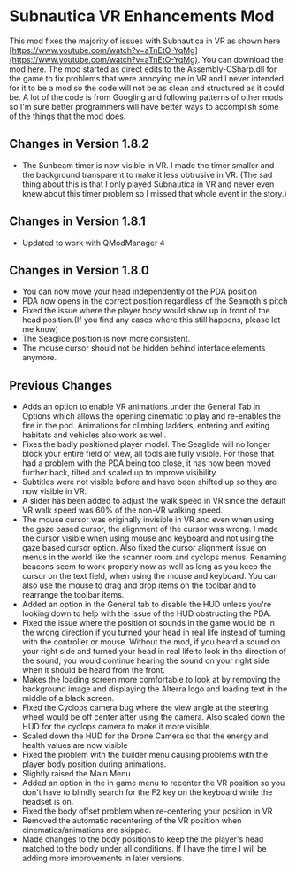 # Subnautica VR Enhancements Mod
This mod fixes the majority of issues with Subnautica in VR as shown here [https://www.youtube.com/watch?v=aTnEtO-YqMg](https://www.youtube.com/watch?v=aTnEtO-YqMg). You can download the mod [here](https://www.nexusmods.com/subnautica/mods/173?tab=description). The mod started as direct edits to the Assembly-CSharp.dll for the game to fix problems that were annoying me in VR and I never intended for it to be a mod so the code will not be as clean and structured as it could be. A lot of the code is from Googling and following patterns of other mods so I'm sure better programmers will have better ways to accomplish some of the things that the mod does.

## Changes in Version 1.8.2
- The Sunbeam timer is now visible in VR. I made the timer smaller and the background transparent to make it less obtrusive in VR.
(The sad thing about this is that I only played Subnautica in VR and never even knew about this timer problem so I missed that whole event in the story.)
## Changes in Version 1.8.1
- Updated to work with QModManager 4
## Changes in Version 1.8.0
- You can now move your head independently of the PDA position
- PDA now opens in the correct position regardless of the Seamoth's pitch
- Fixed the issue where the player body would show up in front of the head position.(If you find any cases where this still happens, please let me know)
- The Seaglide position is now more consistent.
- The mouse cursor should not be hidden behind interface elements anymore.

## Previous Changes
- Adds an option to enable VR animations under the General Tab in Options which allows the opening cinematic to play and re-enables the fire in the pod. Animations for climbing ladders, entering and exiting habitats and vehicles also work as well.
- Fixes the badly positioned player model. The Seaglide will no longer block your entire field of view, all tools are fully visible. For those that had a problem with the PDA being too close, it has now been moved further back, tilted and scaled up to improve visibility.
- Subtitles were not visible before and have been shifted up so they are now visible in VR.
- A slider has been added to adjust the walk speed in VR since the default VR walk speed was 60% of the non-VR walking speed.
- The mouse cursor was originally invisible in VR and even when using the gaze based cursor, the alignment of the cursor was wrong. I made the cursor visible when using mouse and keyboard and not using the gaze based cursor option. Also fixed the cursor alignment issue on menus in the world like the scanner room and cyclops menus. Renaming beacons seem to work properly now as well as long as you keep the cursor on the text field, when using the mouse and keyboard. You can also use the mouse to drag and drop items on the toolbar and to rearrange the toolbar items.
- Added an option in the General tab to disable the HUD unless you're looking down to help with the issue of the HUD obstructing the PDA.
- Fixed the issue where the position of sounds in the game would be in the wrong direction if you turned your head in real life instead of turning with the controller or mouse. Without the mod, if you heard a sound on your right side and turned your head in real life to look in the direction of the sound, you would continue hearing the sound on your right side when it should be heard from the front.
- Makes the loading screen more comfortable to look at by removing the background image and displaying the Alterra logo and loading text in the middle of a black screen.
- Fixed the Cyclops camera bug where the view angle at the steering wheel would be off center after using the camera. Also scaled down the HUD for the cyclops camera to make it more visible.
- Scaled down the HUD for the Drone Camera so that the energy and health values are now visible
- Fixed the problem with the builder menu causing problems with the player body position during animations.
- Slightly raised the Main Menu
- Added an option in the in game menu to recenter the VR position so you don't have to blindly search for the F2 key on the keyboard while the headset is on.
- Fixed the body offset problem when re-centering your position in VR
- Removed the automatic recentering of the VR position when cinematics/animations are skipped.
- Made changes to the body positions to keep the the player's head matched to the body under all conditions.
If I have the time I will be adding more improvements in later versions.
